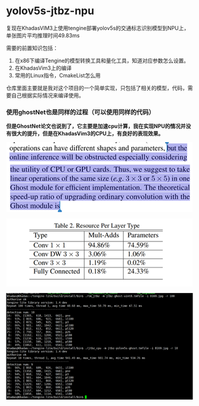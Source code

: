 # yolov5s-jtbz-npu
复现在KhadasVIM3上使用tengine部署yolov5s的交通标志识别模型到NPU上，单张图片平均推理时间49.83ms

需要的前置知识包括：

1. 在x86下编译Tengine的模型转换工具和量化工具，知道对应参数怎么设置。
2. 在KhadasVim3上的编译
3. 常用的Linux指令，CmakeList怎么用

仓库里面主要就是我对这个项目的一个简单实现，只包括了相关的模型，代码，需要自己根据实际情况来编译使用。



### 	使用ghostNet也是同样的过程（可以使用同样的代码）

**但是GhostNet论文也说到了，它主要是加速cpu计算，我在实现NPU的情况并没有很大的提升，但是在KhadasVim3的CPU上，有良好的表现效果。**

![image-20230405100447751](assets/image-20230405100447751.png)

![image-20230405100550306](assets/image-20230405100550306.png)

![image-20230405100511883](assets/image-20230405100511883.png)
